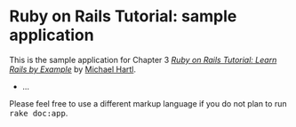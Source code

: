 # Ruby on Rails Tutorial: sample application

This is the sample application for Chapter 3
[*Ruby on Rails Tutorial: Learn Rails by Example*](http://railstutorial.org/)
by [Michael Hartl](http://michaelhartl.com/).
* ...


Please feel free to use a different markup language if you do not plan to run
<tt>rake doc:app</tt>.
